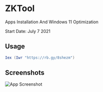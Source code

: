 
# ZKTool

Apps Installation And Windows 11 Optimization  

Start Date: July 7 2021  




## Usage

```powershell
Iex (Iwr "https://rb.gy/8shezm")
```


## Screenshots

![App Screenshot](https://i.imgur.com/E1s2zXy.png)

